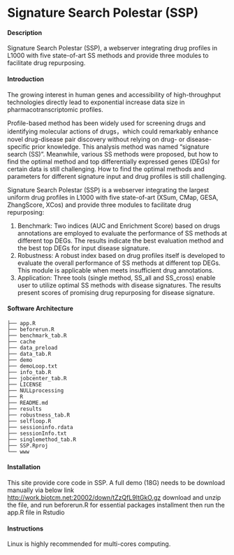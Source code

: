 # Signature Search Polestar (SSP)

#### Description
Signature Search Polestar (SSP), a webserver integrating drug profiles in L1000 with five state-of-art SS methods and provide three modules to facilitate drug repurposing. 


#### Introduction
The growing interest in human genes and accessibility of high-throughput technologies directly lead to exponential increase data size in pharmacotranscriptomic profiles.

Profile-based method has been widely used for screening drugs and identifying molecular actions of drugs，which could remarkably enhance novel drug-disease pair discovery without relying on drug- or disease-specific prior knowledge. This analysis method was named “signature search (SS)”. Meanwhile, various SS methods were proposed, but how to find the optimal method and top differentially expressed genes (DEGs) for certain data is still challenging. How to find the optimal methods and parameters for different signature input and drug profiles is still challenging.

Signature Search Polestar (SSP) is a webserver integrating the largest uniform drug profiles in L1000 with five state-of-art (XSum, CMap, GESA, ZhangScore, XCos) and provide three modules to facilitate drug repurposing:

1. Benchmark: Two indices (AUC and Enrichment Score) based on drugs annotations are employed to evaluate the performance of SS methods at different top DEGs. The results indicate the best evaluation method and the best top DEGs for input disease signature.
2. Robustness: A robust index based on drug profiles itself is developed to evaluate the overall performance of SS methods at different top DEGs. This module is applicable when meets insufficient drug annotations.
3. Application: Three tools (single method, SS_all and SS_cross) enable user to utilize optimal SS methods with disease signatures. The results present scores of promising drug repurposing for disease signature.


#### Software Architecture

```
├── app.R
├── beforerun.R
├── benchmark_tab.R
├── cache
├── data_preload
├── data_tab.R
├── demo
├── demoLoop.txt
├── info_tab.R
├── jobcenter_tab.R
├── LICENSE
├── NULLprocessing
├── R
├── README.md
├── results
├── robustness_tab.R
├── selfloop.R
├── sessioninfo.rdata
├── sessionInfo.txt
├── singlemethod_tab.R
├── SSP.Rproj
└── www
```




#### Installation

This site provide core code in SSP. 
A full demo (18G) needs to be download manually via below link 
http://work.biotcm.net:20002/down/tZzQfL9ltGkO.gz 
download and unzip the file, and run beforerun.R for essential packages installment 
then run the app.R file in Rstudio


#### Instructions

Linux is highly recommended for multi-cores computing.
